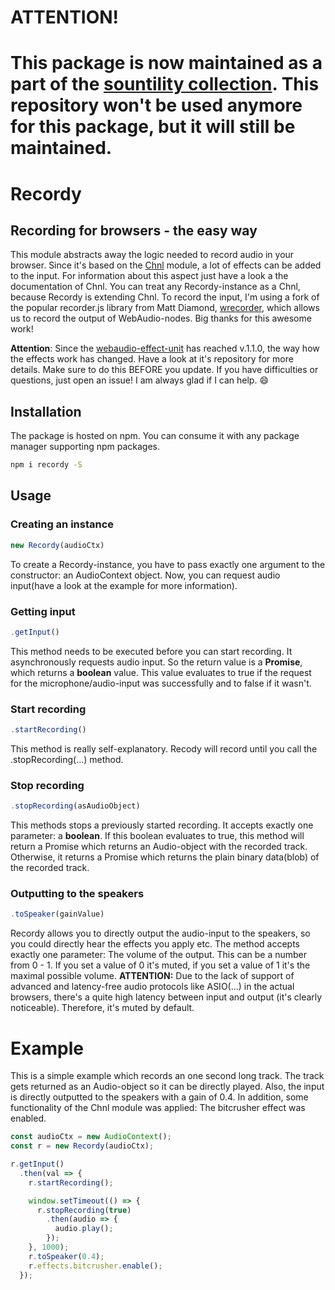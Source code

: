 # ATTENTION!
# This package is now maintained as a part of the [sountility collection](https://github.com/scriptify/sountility). This repository won't be used anymore for this package, but it will still be maintained.

# Recordy
## Recording for browsers - the easy way
This module abstracts away the logic needed to record audio in your browser.
Since it's based on the [Chnl](https://github.com/scriptify/Chnl) module, a lot of effects can be added to the input. For information about this aspect just have a look a the documentation of Chnl.
You can treat any Recordy-instance as a Chnl, because Recordy is extending Chnl.
To record the input, I'm using a fork of the popular recorder.js library from Matt Diamond, [wrecorder](https://github.com/scriptify/Wrecorder), which allows us to record the output of WebAudio-nodes. Big thanks for this awesome work!

__Attention__: Since the [webaudio-effect-unit](https://github.com/scriptify/webaudio-effect-unit) has reached v.1.1.0, the way how the effects work has changed. Have a look at it's repository for more details. Make sure to do this BEFORE you update. If you have difficulties or questions, just open an issue! I am always glad if I can help. :smile:

## Installation
The package is hosted on npm. You can consume it with any package manager supporting npm packages.
```bash
npm i recordy -S
```

## Usage
### Creating an instance
```javascript
new Recordy(audioCtx)
```

To create a Recordy-instance, you have to pass exactly one argument to the constructor: an AudioContext object.
Now, you can request audio input(have a look at the example for more information).

### Getting input
```javascript
.getInput()
```

This method needs to be executed before you can start recording. It asynchronously requests audio input. So the return value is a __Promise__, which returns a __boolean__ value. This value evaluates to true if the request for the microphone/audio-input was successfully and to false if it wasn't.

### Start recording
```javascript
.startRecording()
```

This method is really self-explanatory.
Recody will record until you call the .stopRecording(...) method.

### Stop recording
```javascript
.stopRecording(asAudioObject)
```

This methods stops a previously started recording.
It accepts exactly one parameter: a __boolean__.
If this boolean evaluates to true, this method will return a Promise which returns an Audio-object with the recorded track.
Otherwise, it returns a Promise which returns the plain binary data(blob) of the recorded track.

### Outputting to the speakers
```javascript
.toSpeaker(gainValue)
```

Recordy allows you to directly output the audio-input to the speakers, so you could directly hear the effects you apply etc. The method accepts exactly one parameter: The volume of the output. This can be a number from 0 - 1. If you set a value of 0 it's muted, if you set a value of 1 it's the maximal possible volume.
__ATTENTION:__ Due to the lack of support of advanced and latency-free audio protocols like ASIO(...) in the actual browsers, there's a quite high latency between input and output (it's clearly noticeable).
Therefore, it's muted by default.


# Example

This is a simple example which records an one second long track. The track gets returned as an Audio-object so it can be directly played. Also, the input is directly outputted to the speakers with a gain of 0.4.
In addition, some functionality of the Chnl module was applied: The bitcrusher effect was enabled.

```javascript
const audioCtx = new AudioContext();
const r = new Recordy(audioCtx);

r.getInput()
  .then(val => {
    r.startRecording();

    window.setTimeout(() => {
      r.stopRecording(true)
        .then(audio => {
          audio.play();
        });
    }, 1000);
    r.toSpeaker(0.4);
    r.effects.bitcrusher.enable();
  });
```
